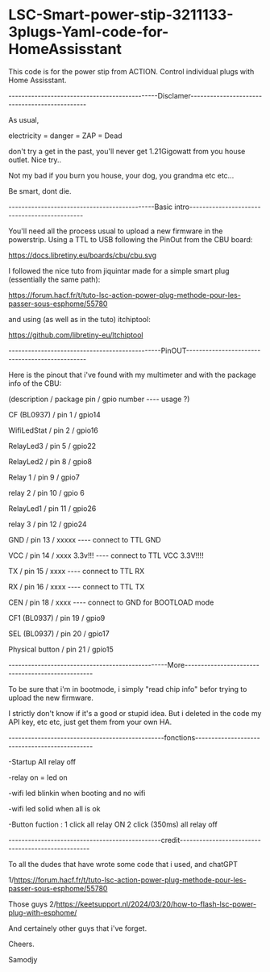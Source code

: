 # LSC-Smart-power-stip-3211133-3plugs-Yaml-code-for-HomeAssisstant
This code is for the power stip from ACTION. Control individual plugs with Home Assisstant.


----------------------------------------------Disclamer----------------------------------------------

As usual, 

electricity = danger = ZAP = Dead 

don't try a get in the past, you'll never get 1.21Gigowatt from you house outlet. Nice try..

Not my bad if you burn you house, your dog, you grandma etc etc...

Be smart, dont die.


---------------------------------------------Basic intro---------------------------------------------

You'll need all the process usual to upload a new firmware in the powerstrip.
Using a TTL to USB following the PinOut from the CBU board:

https://docs.libretiny.eu/boards/cbu/cbu.svg

I followed the nice tuto from jiquintar made for a simple smart plug (essentially the same path):

https://forum.hacf.fr/t/tuto-lsc-action-power-plug-methode-pour-les-passer-sous-esphome/55780

and using (as well as in the tuto) itchiptool:

https://github.com/libretiny-eu/ltchiptool


-----------------------------------------------PinOUT-----------------------------------------------


Here is the pinout that i've found with my multimeter and with the package info of the CBU:

(description  /  package pin  / gpio number        ---- usage ?)

CF (BL0937)  /  pin 1  /  gpio14

WifiLedStat  /  pin 2  /  gpio16

RelayLed3  /  pin 5  /  gpio22

RelayLed2  /  pin 8  /  gpio8

Relay 1  /  pin 9  / gpio7

relay 2  /  pin 10  /  gpio 6

RelayLed1  /  pin 11  /  gpio26

relay 3  /  pin 12  /  gpio24

GND  /  pin 13  /  xxxxx     ---- connect to TTL GND

VCC /  pin 14  /  xxxx 3.3v!!!      ---- connect to TTL VCC 3.3V!!!!

TX  /  pin 15  /  xxxx              ---- connect to TTL RX

RX  /  pin 16  /  xxxx              ---- connect to TTL TX

CEN  /  pin 18  /  xxxx             ---- connect to GND for BOOTLOAD mode 

CF1 (BL0937)  /  pin 19  /  gpio9

SEL (BL0937)  /  pin 20  /  gpio17

Physical button  /  pin 21  /  gpio15


-------------------------------------------------More-------------------------------------------------


To be sure that i'm in bootmode, i simply "read chip info" befor trying to upload the new firmware.

I strictly don't know if it's a good or stupid idea. But i deleted in the code my API key, etc etc, just get them from your own HA.

------------------------------------------------fonctions----------------------------------------------

-Startup All relay off 

-relay on = led on

-wifi led blinkin when booting and no wifi

-wifi led solid when all is ok

-Button fuction : 1 click all relay ON
                  2 click (350ms) all relay off


-----------------------------------------------credit--------------------------------------------------

To all the dudes that have wrote some code that i used, and chatGPT

1/https://forum.hacf.fr/t/tuto-lsc-action-power-plug-methode-pour-les-passer-sous-esphome/55780

Those guys
2/https://keetsupport.nl/2024/03/20/how-to-flash-lsc-power-plug-with-esphome/

And certainely other guys that i've forget.

Cheers.

Samodjy


